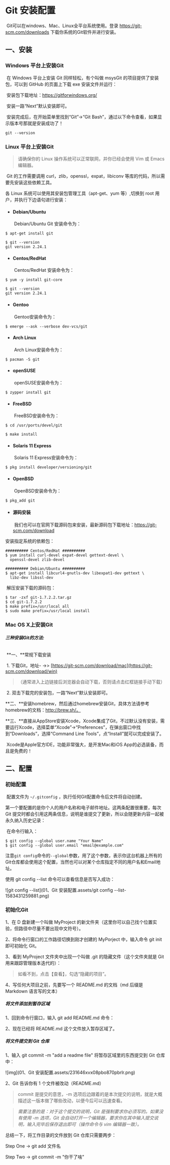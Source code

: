# Git 安装配置

​		Git可以在windows、Mac、Linux全平台系统使用。登录 https://git-scm.com/downloads 下载你系统的Git软件并进行安装。

## 一、安装

### Windows 平台上安装Git

​		在 Windows 平台上安装 Git 同样轻松，有个叫做 msysGit 的项目提供了安装包，可以到 GitHub 的页面上下载 exe 安装文件并运行：

​		安装包下载地址：https://gitforwindows.org/

​		安装一路“Next”默认安装即可。

​		安装完成后，在开始菜单里找到“Git”->“Git Bash”，通过以下命令查看，如果显示版本号那就是安装成功了！

```
git --version
```



### Linux 平台上安装Git

> 请确保你的 Linux 操作系统可以正常联网，并你已经会使用 Vim 或 Emacs 编辑器。

​		Git 的工作需要调用 curl，zlib，openssl，expat，libiconv 等库的代码，所以需要先安装这些依赖工具。

各 Linux 系统可以使用其安装包管理工具（apt-get、yum 等）,切换到 root 用户，并执行下边语句进行安装：

- #### Debian/Ubuntu

  ​	Debian/Ubuntu Git 安装命令为：

```
$ apt-get install git

$ git --version
git version 2.24.1
```



- #### Centos/RedHat

  ​	Centos/RedHat 安装命令为：

```
$ yum -y install git-core

$ git --version
git version 2.24.1
```



- #### **Gentoo**

  ​	Gentoo安装命令为：

```
$ emerge --ask --verbose dev-vcs/git
```



- #### **Arch Linux**

  ​	Arch Linux安装命令为：

```
$ pacman -S git
```



- #### **openSUSE**

  ​	openSUSE安装命令为：

```
$ zypper install git
```



- #### **FreeBSD**

  ​	FreeBSD安装命令为：

```
$ cd /usr/ports/devel/git

$ make install
```



- #### **Solaris 11 Express**

  ​	Solaris 11 Express安装命令为：

```
$ pkg install developer/versioning/git
```



- #### **OpenBSD**

  ​	OpenBSD安装命令为：

```
$ pkg_add git
```



- #### 源码安装

  ​	我们也可以在官网下载源码包来安装，最新源码包下载地址：https://git-scm.com/download

安装指定系统的依赖包：

```
########## Centos/RedHat ##########
$ yum install curl-devel expat-devel gettext-devel \
  openssl-devel zlib-devel

########## Debian/Ubuntu ##########
$ apt-get install libcurl4-gnutls-dev libexpat1-dev gettext \
  libz-dev libssl-dev
```

​		解压安装下载的源码包：

```
$ tar -zxf git-1.7.2.2.tar.gz
$ cd git-1.7.2.2
$ make prefix=/usr/local all
$ sudo make prefix=/usr/local install
```





### Mac OS X上安装Git

###### 	***三种安装Git的方法:***

​		**一、**常规下载安装

​	1. 下载Git，地址- ->> [https://git-scm.com/download/mac](https://git-scm.com/download/win)

> （通常进入上边链接后浏览器会自动下载，否则请点击红框链接手动下载）

​	2. 双击下载完的安装包，一路“Next”默认安装即可。



​		**二、**安装homebrew，然后通过homebrew安装Git，具体方法请参考homebrew的文档：http://brew.sh/。



​		**三、**直接从AppStore安装Xcode，Xcode集成了Git，不过默认没有安装，需要运行Xcode，选择菜单“Xcode”->“Preferences”，在弹出窗口中找到“Downloads”，选择“Command Line Tools”，点“Install”就可以完成安装了。

​		Xcode是Apple官方IDE，功能非常强大，是开发Mac和iOS App的必选装备，而且是免费的！



## 二、配置

### 		初始配置

​		配置文件为 `~/.gitconfig` ，执行任何Git配置命令后文件将自动创建。

第一个要配置的是你个人的用户名称和电子邮件地址。这两条配置很重要，每次 Git 提交时都会引用这两条信息，说明是谁提交了更新，所以会随更新内容一起被永久纳入历史记录：

​		在命令行输入：

```
$ git config --global user.name "Your Name"
$ git config --global user.email "email@example.com"
```

​		注意`git config`命令的`--global`参数，用了这个参数，表示你这台机器上所有的Git仓库都会使用这个配置，当然也可以对某个仓库指定不同的用户名和Email地址。



使用 git config --list 命令可以查看信息是否写入成功：

![git config --list](01、Git 安装配置.assets/git config --list-1583431259881.png)



### 初始化Git

1、在 D 盘新建一个叫做 MyProject 的新文件夹（这里你可以自己找个位置实验，但路径中尽量不要出现中文符号）。

2、将命令行窗口的工作路径切换到刚才创建的 MyPorject 中，输入命令 git init 即可初始化 Git。

3、看到 MyProject 文件夹中出现一个叫做 .git 的隐藏文件（这个文件夹就是 Git 用来跟踪管理版本迭代的）：

> 如看不到，点击【查看】，勾选“隐藏的项目”。

4、写任何大项目之前，先要写一个 README.md 的文档（md 后缀是 Markdown 语言写的文本）



##### 将文件添加到暂存区域

1、回到命令行窗口，输入 git add README.md 命令：

2、现在已经将 README.md 这个文件放入暂存区域了。



##### **将文件提交到 Git 仓库**

1、输入 git commit -m "add a readme file" 将暂存区域里的东西提交到 Git 仓库中：

![img](01、Git 安装配置.assets/231646xvx08pbo870pbrlr.png)

2、Git 告诉你有 1 个文件被改动（README.md）

> commit 是提交的意思，-m 选项后边跟着的是本次提交的说明，就是大概描述这一版本做了哪些改动，以便今后可以迅速查看。

> *需要注意的是：对于这个提交的说明，Git 是强制要求你必须写的。如果没有使用 -m 选项，Git 会自动打开一个编辑器，要求你在其中输入提交说明，输入完毕后保存退出即可（操作命令与 vim 编辑器一致）。*



总结一下，将工作目录的文件放到 Git 仓库只需要两步：

 Step One -> git add 文件名

 Step Two -> git commit -m "你干了啥"